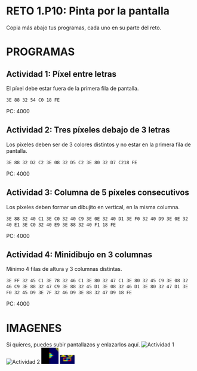 # RETO 1.P10: Pinta por la pantalla
Copia más abajo tus programas, cada uno en su parte del reto.

# PROGRAMAS

## Actividad 1: Píxel entre letras
El píxel debe estar fuera de la primera fila de pantalla.
```
3E 88 32 54 C0 18 FE
```
PC: 4000

## Actividad 2: Tres píxeles debajo de 3 letras
Los píxeles deben ser de 3 colores distintos y no estar en la primera fila de pantalla.
```
3E 88 32 D2 C2 3E 08 32 D5 C2 3E 80 32 D7 C218 FE

```
PC: 4000

## Actividad 3: Columna de 5 píxeles consecutivos
Los píxeles deben formar un dibujito en vertical, en la misma columna.
```
3E 88 32 40 C1 3E C0 32 40 C9 3E 0E 32 40 D1 3E F0 32 40 D9 3E 0E 32 40 E1 3E C0 32 40 E9 3E 88 32 40 F1 18 FE
```
PC: 4000

## Actividad 4: Minidibujo en 3 columnas
Mínimo 4 filas de altura y 3 columnas distintas.
```
3E FF 32 45 C1 3E 78 32 46 C1 3E 80 32 47 C1 3E 80 32 45 C9 3E 08 32 46 C9 3E 88 32 47 C9 3E 88 32 45 D1 3E 08 32 46 D1 3E 80 32 47 D1 3E F0 32 45 D9 3E 7F 32 46 D9 3E 88 32 47 D9 18 FE
```
PC: 4000

# IMAGENES
Si quieres, puedes subir pantallazos y enlazarlos aquí.
![Actividad 1](/tuimagen1.png)
![Actividad 2](/tuimagen2.png)
![Actividad 3](/TrianguloPixeles.png)
![Actividad 4](/CuadradoPixeles.png)
